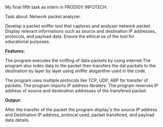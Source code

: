 My final fifth task as intern in PRODIGY INFOTECH.

Task about: Network packet analyzer.

Develop a packet sniffer tool that captures and analyzer network packet. Display relevant informations such as source and destination IP addresses, protocols, and payload data. Ensure the ethical us of the tool for educational purposes.

**Features:**

The program executes the sniffing of data packets by using internet.The program also lodes data to the packet then transfers the dat packets to the destination by layer by layer using sniffer alogarithm used in the code.

The program uses multiple protocols like TCP, UDP, ARP for transfer of packets. The program imports IP address libraters. The program reverves IP address of source and destination addresses of the transfered packet.

**Outpur:**

After the transfer of the packet the program display's the source IP address and Destination IP address, protocal used, packet transfered, and payload data details.
